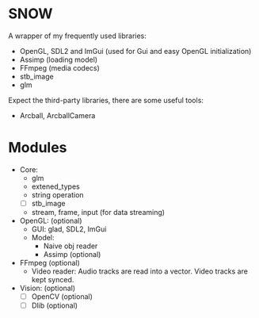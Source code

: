 # SNOW
A wrapper of my frequently used libraries:
- OpenGL, SDL2 and ImGui (used for Gui and easy OpenGL initialization)
- Assimp (loading model)
- FFmpeg (media codecs)
- stb_image
- glm

Expect the third-party libraries, there are some useful tools:
- Arcball, ArcballCamera

# Modules
- Core:
    - glm
    - extened_types
    - string operation
    - [ ] stb_image
    - stream, frame, input (for data streaming)
- OpenGL: (optional)
    - GUI: glad, SDL2, ImGui
    - Model:
        - Naive obj reader
        - Assimp (optional)
- FFmpeg  (optional)
    - Video reader: Audio tracks are read into a vector. Video tracks are kept synced.
- Vision: (optional)
    - [ ] OpenCV    (optional)
    - [ ] Dlib      (optional)
